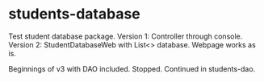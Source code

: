 students-database
=================

Test student database package.
Version 1: Controller through console.
Version 2: StudentDatabaseWeb with List<> database. Webpage works as is.

Beginnings of v3 with DAO included. Stopped. Continued in students-dao.